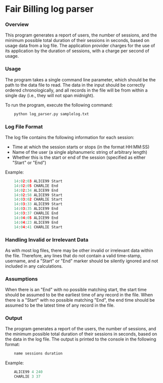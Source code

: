 # Fair Billing log parser

### Overview
This program generates a report of users, the number of sessions, and the minimum possible total duration of their sessions in seconds, based on usage data from a log file. The application provider charges for the use of its application by the duration of sessions, with a charge per second of usage.

### Usage
The program takes a single command line parameter, which should be the path to the data file to read. The data in the input should be correctly ordered chronologically, and all records in the file will be from within a single day (i.e., they will not span midnight).

To run the program, execute the following command:
```python
    python log_parser.py samplelog.txt
```

### Log File Format
The log file contains the following information for each session:

 * Time at which the session starts or stops (in the format HH:MM:SS)
 * Name of the user (a single alphanumeric string of arbitrary length)
 * Whether this is the start or end of the session (specified as either "Start" or "End")

Example:
```python
    14:02:03 ALICE99 Start
    14:02:05 CHARLIE End
    14:02:34 ALICE99 End
    14:02:58 ALICE99 Start
    14:03:02 CHARLIE Start
    14:03:33 ALICE99 Start
    14:03:35 ALICE99 End
    14:03:37 CHARLIE End
    14:04:05 ALICE99 End
    14:04:23 ALICE99 End
    14:04:41 CHARLIE Start
```

### Handling Invalid or Irrelevant Data
As with most log files, there may be other invalid or irrelevant data within the file. Therefore, any lines that do not contain a valid time-stamp, username, and a "Start" or "End" marker should be silently ignored and not included in any calculations.

### Assumptions
When there is an "End" with no possible matching start, the start time should be assumed to be the earliest time of any record in the file.
When there is a "Start" with no possible matching "End", the end time should be assumed to be the latest time of any record in the file.

### Output
The program generates a report of the users, the number of sessions, and the minimum possible total duration of their sessions in seconds, based on the data in the log file. The output is printed to the console in the following format:

```python
    name sessions duration
```

Example:
```python
    ALICE99 4 240
    CHARLIE 3 37
```
